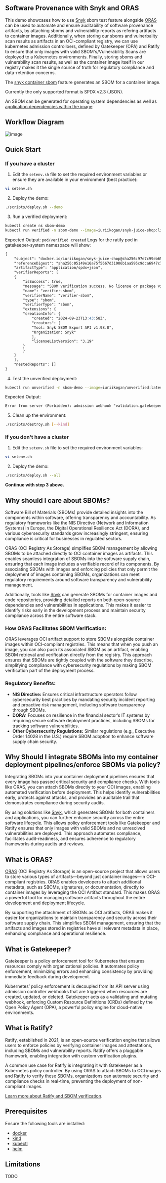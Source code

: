 ## Software Provenance with Snyk and ORAS

This demo showcases how to use [Snyk](snyk.io) sbom test feature alongside [ORAS](oras.land) can be used to automate and ensure auditability of software provenance artifacts, by attaching sboms and vulnerability reports as refering artifacts to container images. Additionally, when storing our sboms and vulnerbality scan results as artifacts in an OCI-compliant registry, we can use kubernetes admission controlloers, defined by Gatekeeper (OPA) and Ratify to ensure that only images with valid SBOM's/Vulnerability Scans are deployed to a Kubernetes environments. Finally, storing sboms and vulnerability scan results, as well as the container image itself in our registry makes it the single source of truth for regulatory compliance and data-retention concerns.

The [snyk container sbom](https://docs.snyk.io/snyk-cli/commands/container-sbom) feature generates an SBOM for a container image.

Currently the only supported format is SPDX v2.3 (JSON).

An SBOM can be generated for operating system dependencies as well as [application dependencies within the image](https://docs.snyk.io/scan-with-snyk/snyk-container/use-snyk-container/detect-application-vulnerabilities-in-container-images)

## Workflow Diagram
![image](https://github.com/user-attachments/assets/acffd15a-ee39-4a36-9502-7de6d1b0ef1d)

## Quick Start

### If you have a cluster

1. Edit the `setenv.sh` file to set the required environment variables or ensure they are available in your environment (best practice):

```bash
vi setenv.sh
```

2. Deploy the demo:

```bash
./scripts/deploy.sh --demo
```

3. Run a verified deployment:

```bash
kubectl create ns sbom-demo
kubectl run verified -n sbom-demo --image=iuriikogan/snyk-juice-shop:linux-amd64
```

Expected Output: `pod/verified created`
Logs for the ratify pod in gatekeeper-system namespace will show:
```markdown
{
    "subject": "docker.io/iuriikogan/snyk-juice-shop@sha256:97e7c99eb657bcc631232b747ff7904b2fea40b7301b7c4658e62f6ec6a82dfd",
    "referenceDigest": "sha256:05149e16a75f5667d31906b1aa595c9dca6947c79a3de904292b513cbc6ea400",
    "artifactType": "application/spdx+json",
    "verifierReports": [
    {
        "isSuccess": true,
        "message": "SBOM verification success. No license or package violation found.",
        "name": "verifier-sbom",
        "verifierName": "verifier-sbom",
        "type": "sbom",
        "verifierType": "sbom",
        "extensions": {
        "creationInfo": {
            "created": "2024-09-23T13:43:58Z",
            "creators": [
            "Tool: Snyk SBOM Export API v1.98.0",
            "Organization: Snyk"
            ],
            "licenseListVersion": "3.19"
        }
        }
    }
    ],
    "nestedReports": []
}
```

4. Test the unverified deployment:

```bash
kubectl run unverified -n sbom-demo --image=iuriikogan/unverified:latest
```

Expected Output:

```Markdown
Error from server (Forbidden): admission webhook "validation.gatekeeper.sh" denied the request: [ratify-constraint] Subject failed verification: docker.io/iuriikogan/unverified@sha256:97396efd3dc2971804148d21cc6a3d532cfd3212c25c10d76664eb8fc56f2878`
```

5. Clean up the environment:
```bash
./scripts/destroy.sh [--kind]
```

### If you don't have a cluster

1. Edit the `setenv.sh` file to set the required environment variables:

```bash
vi setenv.sh
```

2. Deploy the demo:

```bash
./scripts/deploy.sh --all
```

**Continue with step 3 above.**

## Why should I care about SBOMs?

Software Bill of Materials (SBOMs) provide detailed insights into the components within software, offering transparency and accountability. As regulatory frameworks like the NIS Directive (Network and Information Systems) in Europe, the Digital Operational Resilience Act (DORA), and various cybersecurity standards grow increasingly stringent, ensuring compliance is critical for businesses in regulated sectors.

ORAS (OCI Registry As Storage) simplifies SBOM management by allowing SBOMs to be attached directly to OCI container images as artifacts. This enables seamless integration of SBOMs into the software supply chain, ensuring that each image includes a verifiable record of its components. By associating SBOMs with images and enforcing policies that only permit the deployment of images containing SBOMs, organizations can meet regulatory requirements around software transparency and vulnerability management.

Additionally, tools like [Snyk](https://snyk.io) can generate SBOMs for container images and code repositories, providing detailed reports on both open-source dependencies and vulnerabilities in applications. This makes it easier to identify risks early in the development process and maintain security compliance across the entire software stack.

### How ORAS Facilitates SBOM Verification:
ORAS leverages OCI artifact support to store SBOMs alongside container images within OCI-compliant registries. This means that when you push an image, you can also push its associated SBOM as an artifact, enabling SBOM retrieval and verification directly from the registry. This approach ensures that SBOMs are tightly coupled with the software they describe, simplifying compliance with cybersecurity regulations by making SBOM verification part of the deployment process.

### Regulatory Benefits:
- **NIS Directive:** Ensures critical infrastructure operators follow cybersecurity best practices by mandating security incident reporting and proactive risk management, including software transparency through SBOMs.
- **DORA:** Focuses on resilience in the financial sector’s IT systems by requiring secure software deployment practices, including SBOMs for tracking software vulnerabilities.
- **Other Cybersecurity Regulations:** Similar regulations (e.g., Executive Order 14028 in the U.S.) require SBOM adoption to enhance software supply chain security.

## Why Should I integrate SBOMs into my container deployment pipelines/enforce SBOMs via policy?

Integrating SBOMs into your container deployment pipelines ensures that every image has passed critical security and compliance checks. With tools like ORAS, you can attach SBOMs directly to your OCI images, enabling automated verification before deployment. This helps identify vulnerabilities early, protects against attacks, and provides an auditable trail that demonstrates compliance during security audits.

By using solutions like [Snyk](https://snyk.io), which generates SBOMs for both containers and applications, you can further enhance security across the entire software lifecycle. This allows policy enforcement tools like Gatekeeper and Ratify ensures that only images with valid SBOMs and no unresolved vulnerabilities are deployed. This approach automates compliance, facilitates audit-readiness, and ensures adherence to regulatory frameworks during audits and reviews.

## What is ORAS?

[ORAS](https://oras.land) (OCI Registry As Storage) is an open-source project that allows users to store various types of artifacts—beyond just container images—in OCI-compliant registries. ORAS enables developers to attach additional metadata, such as SBOMs, signatures, or documentation, directly to container images by leveraging the OCI Artifact standard. This makes ORAS a powerful tool for managing software artifacts throughout the entire development and deployment lifecycle.

By supporting the attachment of SBOMs as OCI artifacts, ORAS makes it easier for organizations to maintain transparency and security across their software supply chain. This simplifies SBOM management, ensuring that the artifacts and images stored in registries have all relevant metadata in place, enhancing compliance and operational resilience.

## What is Gatekeeper?

Gatekeeper is a policy enforcement tool for Kubernetes that ensures resources comply with organizational policies. It automates policy enforcement, minimizing errors and enhancing consistency by providing immediate feedback during development.

Kubernetes’ policy enforcement is decoupled from its API server using admission controller webhooks that are triggered when resources are created, updated, or deleted. Gatekeeper acts as a validating and mutating webhook, enforcing Custom Resource Definitions (CRDs) defined by the Open Policy Agent (OPA), a powerful policy engine for cloud-native environments.

## What is Ratify?

Ratify, established in 2021, is an open-source verification engine that allows users to enforce policies by verifying container images and attestations, including SBOMs and vulnerability reports. Ratify offers a pluggable framework, enabling integration with custom verification plugins.

A common use case for Ratify is integrating it with Gatekeeper as a Kubernetes policy controller. By using ORAS to attach SBOMs to OCI images and Ratify to verify these SBOMs, organizations can automate security and compliance checks in real-time, preventing the deployment of non-compliant images.

[Learn more about Ratify and SBOM verification](https://ratify.dev/docs/plugins/verifier/sbom#sbom-with-license-and-package-validation).

## Prerequisites

Ensure the following tools are installed:

- [docker](https://docs.docker.com/engine/install/)
- [kind](https://kind.sigs.k8s.io/docs/user/quick-start/)
- [kubectl](https://kubernetes.io/docs/tasks/tools/install-kubectl/)
- [helm](https://helm.sh/docs/intro/install/)
  
## Limitations

TODO
